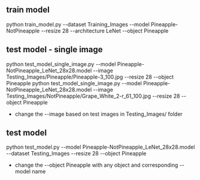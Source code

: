 ## train model
python train_model.py --dataset Training_Images --model Pineapple-NotPineapple --resize 28 --architecture LeNet --object Pineapple

## test model - single image
python test_model_single_image.py --model Pineapple-NotPineapple_LeNet_28x28.model --image Testing_Images/Pineapple/Pineapple-3_100.jpg --resize 28 --object Pineapple
python test_model_single_image.py --model Pineapple-NotPineapple_LeNet_28x28.model --image Testing_Images/NotPineapple/Grape_White_2-r_61_100.jpg --resize 28 --object Pineapple

 - change the --image based on test images in Testing_Images/ folder

## test model
python test_model.py --model Pineapple-NotPineapple_LeNet_28x28.model --dataset Testing_Images --resize 28 --object Pineapple

 - change the --object Pineapple with any object and corresponding --model name